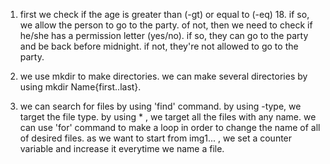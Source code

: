1. first we check if the age is greater than (-gt) or equal to (-eq) 18. if so, we allow the person to go to the party. of not, then we need to check if he/she has a permission letter (yes/no). if so, they can go to the party and be back before midnight. if not, they're not allowed to go to the party.

2. we use mkdir to make directories. we can make several directories by using mkdir Name{first..last}.

3. we can search for files by using 'find' command. 
by using -type, we target the file type.
by using * , we target all the files with any name.
we can use 'for' command to make a loop in order to change the name of all of desired files.
as we want to start from img1... , we set a counter variable and increase it everytime we name a file. 
